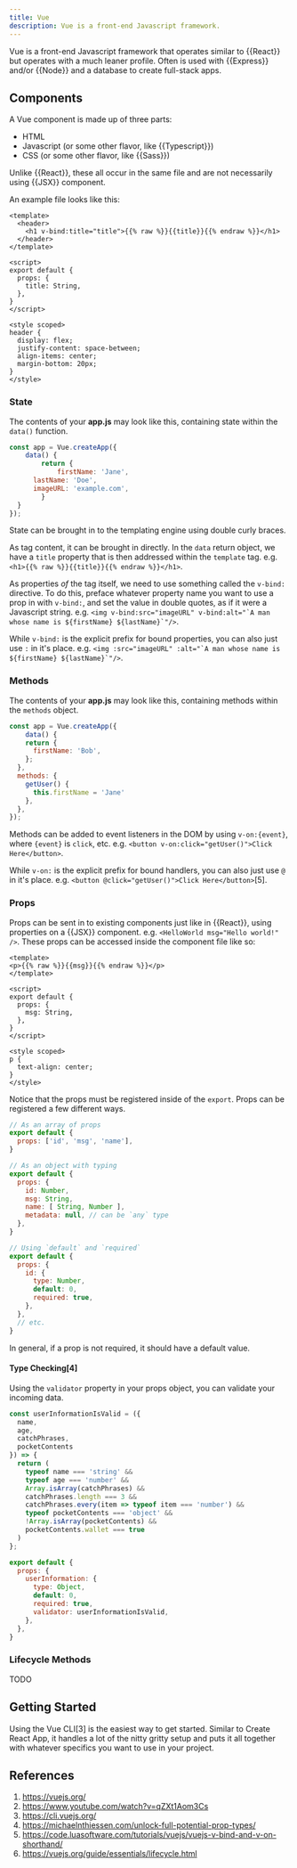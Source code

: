 ```yaml
---
title: Vue
description: Vue is a front-end Javascript framework.
---
```


Vue is a front-end Javascript framework that operates similar to {{React}} but operates with a much leaner profile. Often is used with {{Express}} and/or {{Node}} and a database to create full-stack apps.

## Components

A Vue component is made up of three parts:

* HTML
* Javascript (or some other flavor, like {{Typescript}})
* CSS (or some other flavor, like {{Sass}})

Unlike {{React}}, these all occur in the same file and are not necessarily using {{JSX}} component.

An example file looks like this:

```vue
<template>
  <header>
    <h1 v-bind:title="title">{{% raw %}}{{title}}{{% endraw %}}</h1>
  </header>
</template>

<script>
export default {
  props: {
    title: String,
  },
}
</script>

<style scoped>
header {
  display: flex;
  justify-content: space-between;
  align-items: center;
  margin-bottom: 20px;
}
</style>
```

### State

The contents of your **app.js** may look like this, containing state within the `data()` function.

```javascript
const app = Vue.createApp({
	data() {
		return {
			firstName: 'Jane',
      lastName: 'Doe',
      imageURL: 'example.com',
		}
  }
});
```

State can be brought in to the templating engine using double curly braces.

As tag content, it can be brought in directly. In the `data` return object, we have a `title` property that is then addressed within the `template` tag. e.g. `<h1>{{% raw %}}{{title}}{{% endraw %}}</h1>`.

As properties *of* the tag itself, we need to use something called the `v-bind:` directive. To do this, preface whatever property name you want to use a prop in with `v-bind:`, and set the value in double quotes, as if it were a Javascript string. e.g. ```<img v-bind:src="imageURL" v-bind:alt="`A man whose name is ${firstName} ${lastName}`"/>```.

While `v-bind:` is the explicit prefix for bound properties, you can also just use `:` in it's place. e.g. ```<img :src="imageURL" :alt="`A man whose name is ${firstName} ${lastName}`"/>```.

### Methods

The contents of your **app.js** may look like this, containing methods within the `methods` object.

```javascript
const app = Vue.createApp({
	data() {
    return {
      firstName: 'Bob',
    };
  },
  methods: {
    getUser() {
      this.firstName = 'Jane'
    },
  },
});
```

Methods can be added to event listeners in the DOM by using `v-on:{event}`, where `{event}` is `click`, etc. e.g. `<button v-on:click="getUser()">Click Here</button>`.

While `v-on:` is the explicit prefix for bound handlers, you can also just use `@` in it's place. e.g. `<button @click="getUser()">Click Here</button>`[5].

### Props

Props can be sent in to existing components just like in {{React}}, using properties on a {{JSX}} component. e.g. `<HelloWorld msg="Hello world!" />`. These props can be accessed inside the component file like so:

```vue
<template>
<p>{{% raw %}}{{msg}}{{% endraw %}}</p>
</template>

<script>
export default {
  props: {
    msg: String,
  },
}
</script>

<style scoped>
p {
  text-align: center;
}
</style>
```

Notice that the props must be registered inside of the `export`. Props can be registered a few different ways. 

```javascript
// As an array of props
export default {
  props: ['id', 'msg', 'name'],
}

// As an object with typing
export default {
  props: {
    id: Number,
    msg: String,
    name: [ String, Number ],
    metadata: null, // can be `any` type
  },
}

// Using `default` and `required`
export default {
  props: {
    id: {
      type: Number,
      default: 0,
      required: true,
    },
  },
  // etc.
}
```

In general, if a prop is not required, it should have a default value.

#### Type Checking[4]

Using the `validator` property in your props object, you can validate your incoming data.

```javascript
const userInformationIsValid = ({
  name,
  age,
  catchPhrases,
  pocketContents
}) => {
  return (
    typeof name === 'string' &&
    typeof age === 'number' &&
    Array.isArray(catchPhrases) &&
    catchPhrases.length === 3 &&
    catchPhrases.every(item => typeof item === 'number') &&
    typeof pocketContents === 'object' &&
    !Array.isArray(pocketContents) &&
    pocketContents.wallet === true
  )
};

export default {
  props: {
    userInformation: {
      type: Object,
      default: 0,
      required: true,
      validator: userInformationIsValid,
    },
  },
}
```

### Lifecycle Methods

TODO

## Getting Started

Using the Vue CLI[3] is the easiest way to get started. Similar to Create React App, it handles a lot of the nitty gritty setup and puts it all together with whatever specifics you want to use in your project.

## References

1. https://vuejs.org/
2. https://www.youtube.com/watch?v=qZXt1Aom3Cs
3. https://cli.vuejs.org/
4. https://michaelnthiessen.com/unlock-full-potential-prop-types/
5. https://code.luasoftware.com/tutorials/vuejs/vuejs-v-bind-and-v-on-shorthand/
6. https://vuejs.org/guide/essentials/lifecycle.html
